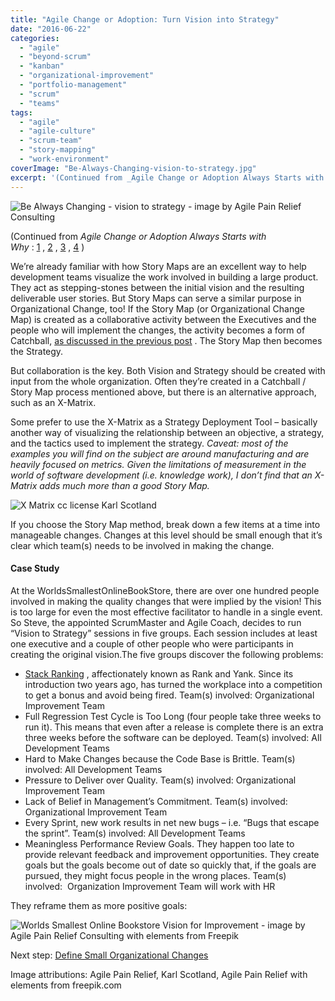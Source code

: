 ```yaml
---
title: "Agile Change or Adoption: Turn Vision into Strategy"
date: "2016-06-22"
categories: 
  - "agile"
  - "beyond-scrum"
  - "kanban"
  - "organizational-improvement"
  - "portfolio-management"
  - "scrum"
  - "teams"
tags: 
  - "agile"
  - "agile-culture"
  - "scrum-team"
  - "story-mapping"
  - "work-environment"
coverImage: "Be-Always-Changing-vision-to-strategy.jpg"
excerpt: '(Continued from _Agile Change or Adoption Always Starts with'
---
```


![Be Always Changing - vision to strategy - image by Agile Pain Relief Consulting](src/content/blog/agile-change-or-adoption-turn-vision-into-strategy/images/Be-Always-Changing-vision-to-strategy.jpg)

(Continued from _Agile Change or Adoption Always Starts with Why_ : [1](/blog/agile-change-or-adoption-always-starts-with-why.html) , [2](/blog/agile-change-or-adoption-the-steps-to-go-from-why-to-how.html) , [3](/blog/agile-change-or-adoption-sense-your-current-culture.html) , [4](/blog/agile-change-or-adoption-create-a-vision.html) )

We’re already familiar with how Story Maps are an excellent way to help development teams visualize the work involved in building a large product. They act as stepping-stones between the initial vision and the resulting deliverable user stories. But Story Maps can serve a similar purpose in Organizational Change, too! If the Story Map (or Organizational Change Map) is created as a collaborative activity between the Executives and the people who will implement the changes, the activity becomes a form of Catchball, [as discussed in the previous post](/blog/agile-change-or-adoption-create-a-vision.html) . The Story Map then becomes the Strategy.

But collaboration is the key. Both Vision and Strategy should be created with input from the whole organization. Often they’re created in a Catchball / Story Map process mentioned above, but there is an alternative approach, such as an X-Matrix.

Some prefer to use the X-Matrix as a Strategy Deployment Tool – basically another way of visualizing the relationship between an objective, a strategy, and the tactics used to implement the strategy. _Caveat: most of the examples you will find on the subject are around manufacturing and are heavily focused on metrics. Given the limitations of measurement in the world of software development (i.e. knowledge work), I don’t find that an X-Matrix adds much more than a good Story Map._

![X Matrix cc license Karl Scotland](src/content/blog/agile-change-or-adoption-turn-vision-into-strategy/images/X-Matrix-Karl-Scotland.jpeg)

If you choose the Story Map method, break down a few items at a time into manageable changes. Changes at this level should be small enough that it’s clear which team(s) needs to be involved in making the change.

#### Case Study

At the WorldsSmallestOnlineBookStore, there are over one hundred people involved in making the quality changes that were implied by the vision! This is too large for even the most effective facilitator to handle in a single event. So Steve, the appointed ScrumMaster and Agile Coach, decides to run “Vision to Strategy” sessions in five groups. Each session includes at least one executive and a couple of other people who were participants in creating the original vision.The five groups discover the following problems:

- [Stack Ranking](https://mspoweruser.com/microsoft-abolishes-stack-ranking-system-employee-evaluation-process/) , affectionately known as Rank and Yank. Since its introduction two years ago, has turned the workplace into a competition to get a bonus and avoid being fired. Team(s) involved: Organizational Improvement Team
- Full Regression Test Cycle is Too Long (four people take three weeks to run it). This means that even after a release is complete there is an extra three weeks before the software can be deployed. Team(s) involved: All Development Teams
- Hard to Make Changes because the Code Base is Brittle. Team(s) involved: All Development Teams
- Pressure to Deliver over Quality. Team(s) involved: Organizational Improvement Team
- Lack of Belief in Management’s Commitment. Team(s) involved: Organizational Improvement Team
- Every Sprint, new work results in net new bugs – i.e. “Bugs that escape the sprint”. Team(s) involved: All Development Teams
- Meaningless Performance Review Goals. They happen too late to provide relevant feedback and improvement opportunities. They create goals but the goals become out of date so quickly that, if the goals are pursued, they might focus people in the wrong places. Team(s) involved:  Organization Improvement Team will work with HR

They reframe them as more positive goals:

![Worlds Smallest Online Bookstore Vision for Improvement - image by Agile Pain Relief Consulting with elements from Freepik](src/content/blog/agile-change-or-adoption-turn-vision-into-strategy/images/WSOBS-Vision-for-Improvement.jpeg)

Next step: [Define Small Organizational Changes](/blog/agile-change-or-adoption-define-small-organizational-changes.html)

Image attributions: Agile Pain Relief, Karl Scotland, Agile Pain Relief with elements from freepik.com
